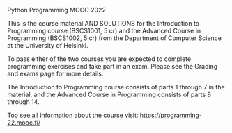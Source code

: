 Python Programming MOOC 2022

This is the course material AND SOLUTIONS for the Introduction to Programming course (BSCS1001, 5 cr) and the Advanced Course in Programming (BSCS1002, 5 cr) from the Department of Computer Science at the University of Helsinki.

To pass either of the two courses you are expected to complete programming exercises and take part in an exam. Please see the Grading and exams page for more details.

The Introduction to Programming course consists of parts 1 through 7 in the material, and the Advanced Course in Programming consists of parts 8 through 14.

Too see all information about the course visit: https://programming-22.mooc.fi/